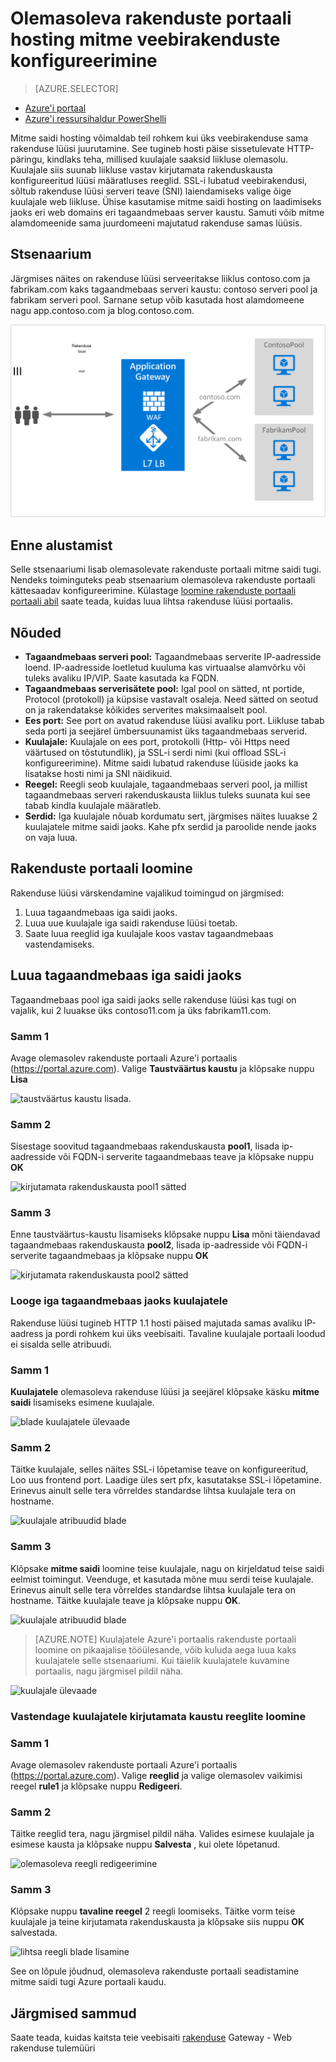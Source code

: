 <properties
   pageTitle="Olemasoleva rakenduste portaali mitme saitide Azure'i portaalis majutamiseks konfigureerimine | Microsoft Azure'i"
   description="Sellelt lehelt leiate juhiseid olemasoleva Azure rakenduste portaali hosting mitme veebirakenduste Azure'i portaalis sama lüüsi konfigureerimine."
   documentationCenter="na"
   services="application-gateway"
   authors="georgewallace"
   manager="carmonm"
   editor="tysonn"/>
<tags
   ms.service="application-gateway"
   ms.devlang="na"
   ms.topic="article"
   ms.tgt_pltfrm="na"
   ms.workload="infrastructure-services"
   ms.date="10/25/2016"
   ms.author="gwallace"/>


# <a name="configure-an-existing-application-gateway-for-hosting-multiple-web-applications"></a>Olemasoleva rakenduste portaali hosting mitme veebirakenduste konfigureerimine

> [AZURE.SELECTOR]
- [Azure'i portaal](application-gateway-create-multisite-portal.md)
- [Azure'i ressursihaldur PowerShelli](application-gateway-create-multisite-azureresourcemanager-powershell.md)

Mitme saidi hosting võimaldab teil rohkem kui üks veebirakenduse sama rakenduse lüüsi juurutamine. See tugineb hosti päise sissetulevate HTTP-päringu, kindlaks teha, millised kuulajale saaksid liikluse olemasolu. Kuulajale siis suunab liikluse vastav kirjutamata rakenduskausta konfigureeritud lüüsi määratluses reeglid. SSL-i lubatud veebirakendusi, sõltub rakenduse lüüsi serveri teave (SNI) laiendamiseks valige õige kuulajale web liikluse. Ühise kasutamise mitme saidi hosting on laadimiseks jaoks eri web domains eri tagaandmebaas server kaustu. Samuti võib mitme alamdomeenide sama juurdomeeni majutatud rakenduse samas lüüsis.

## <a name="scenario"></a>Stsenaarium

Järgmises näites on rakenduse lüüsi serveeritakse liiklus contoso.com ja fabrikam.com kaks tagaandmebaas serveri kaustu: contoso serveri pool ja fabrikam serveri pool. Sarnane setup võib kasutada host alamdomeene nagu app.contoso.com ja blog.contoso.com.

![mitmes kohas stsenaarium][multisite]

## <a name="before-you-begin"></a>Enne alustamist

Selle stsenaariumi lisab olemasolevate rakenduste portaali mitme saidi tugi. Nendeks toiminguteks peab stsenaarium olemasoleva rakenduste portaali kättesaadav konfigureerimine. Külastage [loomine rakenduste portaali portaali abil](./application-gateway-create-gateway-portal.md) saate teada, kuidas luua lihtsa rakenduse lüüsi portaalis.

## <a name="requirements"></a>Nõuded

- **Tagaandmebaas serveri pool:** Tagaandmebaas serverite IP-aadresside loend. IP-aadresside loetletud kuuluma kas virtuaalse alamvõrku või tuleks avaliku IP/VIP. Saate kasutada ka FQDN.
- **Tagaandmebaas serverisätete pool:** Igal pool on sätted, nt portide, Protocol (protokoll) ja küpsise vastavalt osaleja. Need sätted on seotud on ja rakendatakse kõikides serverites maksimaalselt pool.
- **Ees port:** See port on avatud rakenduse lüüsi avaliku port. Liikluse tabab seda porti ja seejärel ümbersuunamist üks tagaandmebaas serverid.
- **Kuulajale:** Kuulajale on ees port, protokolli (Http- või Https need väärtused on tõstutundlik), ja SSL-i serdi nimi (kui offload SSL-i konfigureerimine). Mitme saidi lubatud rakenduse lüüside jaoks ka lisatakse hosti nimi ja SNI näidikuid.
- **Reegel:** Reegli seob kuulajale, tagaandmebaas serveri pool, ja millist tagaandmebaas serveri rakenduskausta liiklus tuleks suunata kui see tabab kindla kuulajale määratleb.
- **Serdid:** Iga kuulajale nõuab kordumatu sert, järgmises näites luuakse 2 kuulajatele mitme saidi jaoks. Kahe pfx serdid ja paroolide nende jaoks on vaja luua.

## <a name="create-an-application-gateway"></a>Rakenduste portaali loomine

Rakenduse lüüsi värskendamine vajalikud toimingud on järgmised:

1. Luua tagaandmebaas iga saidi jaoks.
2. Luua uue kuulajale iga saidi rakenduse lüüsi toetab.
3. Saate luua reeglid iga kuulajale koos vastav tagaandmebaas vastendamiseks.

## <a name="create-back-end-pools-for-each-site"></a>Luua tagaandmebaas iga saidi jaoks

Tagaandmebaas pool iga saidi jaoks selle rakenduse lüüsi kas tugi on vajalik, kui 2 luuakse üks contoso11.com ja üks fabrikam11.com.

### <a name="step-1"></a>Samm 1

Avage olemasolev rakenduste portaali Azure'i portaalis (https://portal.azure.com). Valige **Taustväärtus kaustu** ja klõpsake nuppu **Lisa**

![taustväärtus kaustu lisada.][7]

### <a name="step-2"></a>Samm 2

Sisestage soovitud tagaandmebaas rakenduskausta **pool1**, lisada ip-aadresside või FQDN-i serverite tagaandmebaas teave ja klõpsake nuppu **OK**

![kirjutamata rakenduskausta pool1 sätted][8]

### <a name="step-3"></a>Samm 3

Enne taustväärtus-kaustu lisamiseks klõpsake nuppu **Lisa** mõni täiendavad tagaandmebaas rakenduskausta **pool2**, lisada ip-aadresside või FQDN-i serverite tagaandmebaas ja klõpsake nuppu **OK**

![kirjutamata rakenduskausta pool2 sätted][9]

### <a name="create-listeners-for-each-back-end"></a>Looge iga tagaandmebaas jaoks kuulajatele

Rakenduse lüüsi tugineb HTTP 1.1 hosti päised majutada samas avaliku IP-aadress ja pordi rohkem kui üks veebisaiti. Tavaline kuulajale portaali loodud ei sisalda selle atribuudi.

### <a name="step-1"></a>Samm 1

**Kuulajatele** olemasoleva rakenduse lüüsi ja seejärel klõpsake käsku **mitme saidi** lisamiseks esimene kuulajale.

![blade kuulajatele ülevaade][1]

### <a name="step-2"></a>Samm 2

Täitke kuulajale, selles näites SSL-i lõpetamise teave on konfigureeritud, Loo uus frontend port. Laadige üles sert pfx, kasutatakse SSL-i lõpetamine. Erinevus ainult selle tera võrreldes standardse lihtsa kuulajale tera on hostname.

![kuulajale atribuudid blade][2]

### <a name="step-3"></a>Samm 3

Klõpsake **mitme saidi** loomine teise kuulajale, nagu on kirjeldatud teise saidi eelmist toimingut. Veenduge, et kasutada mõne muu serdi teise kuulajale. Erinevus ainult selle tera võrreldes standardse lihtsa kuulajale tera on hostname. Täitke kuulajale teave ja klõpsake nuppu **OK**.

![kuulajale atribuudid blade][3]

> [AZURE.NOTE] Kuulajatele Azure'i portaalis rakenduste portaali loomine on pikaajalise tööülesande, võib kuluda aega luua kaks kuulajatele selle stsenaariumi. Kui täielik kuulajatele kuvamine portaalis, nagu järgmisel pildil näha.

![kuulajale ülevaade][4]

### <a name="create-rules-to-map-listeners-to-backend-pools"></a>Vastendage kuulajatele kirjutamata kaustu reeglite loomine

### <a name="step-1"></a>Samm 1

Avage olemasolev rakenduste portaali Azure'i portaalis (https://portal.azure.com). Valige **reeglid** ja valige olemasolev vaikimisi reegel **rule1** ja klõpsake nuppu **Redigeeri**.

### <a name="step-2"></a>Samm 2

Täitke reeglid tera, nagu järgmisel pildil näha. Valides esimese kuulajale ja esimese kausta ja klõpsake nuppu **Salvesta** , kui olete lõpetanud.

![olemasoleva reegli redigeerimine][6]

### <a name="step-3"></a>Samm 3

Klõpsake nuppu **tavaline reegel** 2 reegli loomiseks. Täitke vorm teise kuulajale ja teine kirjutamata rakenduskausta ja klõpsake siis nuppu **OK** salvestada.

![lihtsa reegli blade lisamine][10]

See on lõpule jõudnud, olemasoleva rakenduste portaali seadistamine mitme saidi tugi Azure portaali kaudu.

## <a name="next-steps"></a>Järgmised sammud

Saate teada, kuidas kaitsta teie veebisaiti [rakenduse](application-gateway-webapplicationfirewall-overview.md) Gateway - Web rakenduse tulemüüri

<!--Image references-->
[1]: ./media/application-gateway-create-multisite-portal/figure1.png
[2]: ./media/application-gateway-create-multisite-portal/figure2.png
[3]: ./media/application-gateway-create-multisite-portal/figure3.png
[4]: ./media/application-gateway-create-multisite-portal/figure4.png
[5]: ./media/application-gateway-create-multisite-portal/figure5.png
[6]: ./media/application-gateway-create-multisite-portal/figure6.png
[7]: ./media/application-gateway-create-multisite-portal/figure7.png
[8]: ./media/application-gateway-create-multisite-portal/figure8.png
[9]: ./media/application-gateway-create-multisite-portal/figure9.png
[10]: ./media/application-gateway-create-multisite-portal/figure10.png
[multisite]: ./media/application-gateway-create-multisite-portal/multisite.png